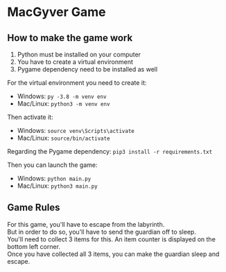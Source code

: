 # MacGyver Game

## **How to make the game work**
1. Python must be installed on your computer
2. You have to create a virtual environment
3. Pygame dependency need to be installed as well
    
For the virtual environment you need to create it:
* Windows: `py -3.8 -m venv env`
* Mac/Linux: `python3 -m venv env`
    
Then activate it: 
* Windows: `source venv\Scripts\activate`
* Mac/Linux: `source/bin/activate`

Regarding the Pygame dependency: `pip3 install -r requirements.txt`

Then you can launch the game:
* Windows: `python main.py`
* Mac/Linux: `python3 main.py`

## **Game Rules**
For this game, you'll have to escape from the labyrinth.  
But in order to do so, you'll have to send the guardian off to sleep.  
You'll need to collect 3 items for this. An item counter is displayed on the bottom left corner.  
Once you have collected all 3 items, you can make the guardian sleep and escape.

